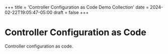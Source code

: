 +++
title = 'Controller Configuration as Code Demo Collection'
date = 2024-02-22T19:05:47-05:00
draft = false
+++

# Controller Configuration as Code

Controller configuration as code.

